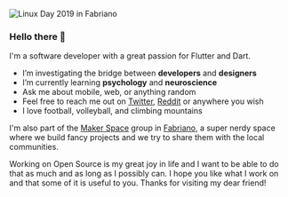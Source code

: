 ![Linux Day 2019 in Fabriano](https://user-images.githubusercontent.com/16477661/198754964-f1c71aea-4999-4afb-b8aa-fc21b82aa2db.png)

### Hello there 👋

I'm a software developer with a great passion for Flutter and Dart.

- I’m investigating the bridge between **developers** and **designers**
- I’m currently learning **psychology** and **neuroscience**
- Ask me about mobile, web, or anything random
- Feel free to reach me out on [Twitter](https://twitter.com/francescocops), [Reddit](https://www.reddit.com/user/azzecca-garbugli) or anywhere you wish
- I love football, volleyball, and climbing mountains

I'm also part of the [Maker Space](https://pdp.linux.it/makerspace/) group in [Fabriano](https://en.wikipedia.org/wiki/Fabriano), a super nerdy space where we build fancy projects and we try to share them with the local communities.

Working on Open Source is my great joy in life and I want to be able to do that as much and as long as I possibly can. I hope you like what I work on and that some of it is useful to you. Thanks for visiting my dear friend!
